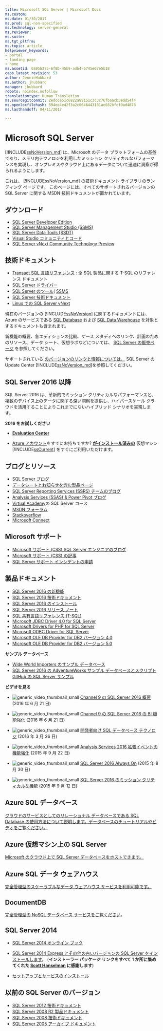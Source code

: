 ```yaml
---
title: Microsoft SQL Server | Microsoft Docs
ms.custom: 
ms.date: 01/30/2017
ms.prod: sql-non-specified
ms.technology: server-general
ms.reviewer: 
ms.suite: 
ms.tgt_pltfrm: 
ms.topic: article
helpviewer_keywords:
- portal
- landing page
- home
ms.assetid: 0a95b375-6f8b-45b9-adb4-6745e67e5b18
caps.latest.revision: 53
author: JennieHubbard
ms.author: jhubbard
manager: jhubbard
robots: noindex,nofollow
translationtype: Human Translation
ms.sourcegitcommit: 2edcce51c6822a89151c3c3c76fbaacb5edd54f4
ms.openlocfilehash: 594ee4e42f3a2c0646443181ae082bfcf0ad4878
ms.lasthandoff: 04/11/2017

---
```

# <a name="microsoft-sql-server"></a>Microsoft SQL Server
[!INCLUDE[ssNoVersion_md](../includes/ssnoversion-md.md)] は、Microsoft のデータ プラットフォームの基盤であり、メモリ内テクノロジを利用したミッション クリティカルなパフォーマンスを実現し、オンプレミスやクラウド上にあるデータについて迅速に洞察が得られるようにします。  
  
これは、 [!INCLUDE[ssNoVersion_md](../includes/ssnoversion-md.md)] の技術ドキュメント ライブラリのランディング ページです。 このページには、すべてのサポートされるバージョンの SQL Server に関する MSDN 技術ドキュメントが置かれています。

## <a name="downloads"></a>ダウンロード
- [SQL Server Developer Edition](https://my.visualstudio.com/downloads?q=sql%20server%20developer)
- [SQL Server Management Studio (SSMS)](http://go.microsoft.com/fwlink/?linkid=832812)
- [SQL Server Data Tools (SSDT)](https://msdn.microsoft.com/mt186501)
- [Visual Studio コミュニティとコード](https://www.visualstudio.com/downloads/)
- [SQL Server vNext Community Technology Preview](http://go.microsoft.com/fwlink/?LinkID=829477)

## <a name="technical-documentation"></a>技術ドキュメント 
-  [Transact SQL 言語リファレンス](https://msdn.microsoft.com/library/dn198336.aspx) : 全 SQL 製品に関する T-SQL のリファレンス ドキュメント 
-  [SQL Server ドライバー](https://msdn.microsoft.com/library/mt654049(v=sql.1).aspx)
-  [SQL Server のツール](https://msdn.microsoft.com/library/mt238365.aspx)( [SSMS](https://msdn.microsoft.com/library/hh213248.aspx)
 - [SQL Server 技術ドキュメント](https://msdn.microsoft.com/library/ms130214.aspx)
 - [Linux での SQL Server vNext](https://docs.microsoft.com/en-us/sql/linux/)
  
現在のバージョンの [!INCLUDE[ssNoVersion](../includes/ssnoversion-md.md)] に関するドキュメントには、Azure のサービスである  [SQL Database](https://docs.microsoft.com/en-us/azure/sql-database/) および  [SQL Data Warehouse](https://docs.microsoft.com/en-us/azure/sql-data-warehouse/) を対象とするドキュメントも含まれます。  
  
新機能の概要、各エディションの比較、ケース スタディへのリンク、計画のためのリソース、データ シート、仮想ラボなどについては、 [SQL Server の販売ページ](https://www.microsoft.com/server-cloud/products/sql-server/) を参照してください。  
 
サポートされている [のバージョンのリンクと情報については、](https://msdn.microsoft.com/library/ff803383.aspx) SQL Server の Update Center [!INCLUDE[ssNoVersion_md](../includes/ssnoversion-md.md)]を参照してください。
  
## <a name="sql-server-2016-and-later"></a>SQL Server 2016 以降
SQL Server 2016 は、革新的でミッション クリティカルなパフォーマンスと、複数のデバイス上のデータに関する深い洞察を提供し、ハイパースケール クラウドを活用することによりこれまでにないハイブリッド シナリオを実現します。  
 
**2016 をお試しください**  

  -    **[Evaluation Center](https://www.microsoft.com/en-us/evalcenter/evaluate-sql-server-2016)**   
    
-   [Azure アカウント](https://azure.microsoft.com/en-us/free/)をすでにお持ちですか?  **[がインストール済みの](https://azure.microsoft.com/en-us/marketplace/partners/microsoft/sqlserver2016rtmenterprisewindowsserver2012r2/?wt.mc_id=sqL16_vm)** 仮想マシン [!INCLUDE[ssCurrent](../includes/sscurrent-md.md)] をすぐにご利用いただけます。

## <a name="blogs-and-resources"></a>ブログとリソース  
  
- [SQL Server ブログ](https://blogs.technet.microsoft.com/dataplatforminsider/) 
- [データシートとお知らせを含む製品ページ](https://www.microsoft.com/en-us/server-cloud/products/sql-server-2016/)  
- [SQL Server Reporting Services (SSRS) チームのブログ](https://blogs.msdn.microsoft.com/sqlrsteamblog/)  
- [Analysis Services (SSAS) & Power Pivot ブログ](http://blogs.msdn.com/b/analysisservices/)  
- [Virtual Academy](https://mva.microsoft.com/product-training/sql-server#!lang=1033)の SQL Server コース
- [MSDN フォーラム](https://social.msdn.microsoft.com/Forums/sqlserver/en-US/home?forum=SQLServer2016)
- [Stackoverflow](http://stackoverflow.com/questions/tagged/sql-server-2016)
- [Microsoft Connect](https://connect.microsoft.com/SQLServer/Feedback)

## <a name="microsoft-support"></a>Microsoft サポート
- [Microsoft サポート (CSS) SQL Server エンジニアのブログ](https://blogs.msdn.microsoft.com/psssql/)
- [Microsoft サポート (CSS) の記事](https://support.microsoft.com/search?query=sql%20server%20kb)
- [SQL Server サポート インシデントの申請](https://support.microsoft.com/en-us/assistedsupportproducts)

## <a name="product-documentation"></a>製品ドキュメント  
  
- [SQL Server 2016 の新機能](http://msdn.microsoft.com/library/bb500435(v=sql.130).aspx)  
- [SQL Server 2016 技術ドキュメント](http://msdn.microsoft.com/library/ms130214(v=sql.130).aspx)  
- [SQL Server 2016 のインストール](https://msdn.microsoft.com/library/bb500395(v=sql.130).aspx)  
- [SQL Server 2016 リリース ノート](http://msdn.microsoft.com/library/dn876712.aspx)
- [SQL 共有言語リファレンス (T-SQL)](https://msdn.microsoft.com/library/dn198336.aspx)
- [Microsoft JDBC Driver 4.0 for SQL Server](https://msdn.microsoft.com/library/dn197841(v=sql.10).aspx)  
- [Microsoft Drivers for PHP for SQL Server](https://msdn.microsoft.com/library/dn865013.aspx)  
- [Microsoft ODBC Driver for SQL Server](https://msdn.microsoft.com/library/jj730308.aspx)  
- [Microsoft OLE DB Provider for DB2 バージョン 4.0](https://msdn.microsoft.com/library/dn197844(v=sql.10).aspx)  
- [Microsoft OLE DB Provider for DB2 バージョン 5.0](https://msdn.microsoft.com/library/dn539024(v=sql.10).aspx)   
  
**サンプル データベース**  
- [Wide World Importers のサンプル データベース](https://msdn.microsoft.com/library/mt734199(v=sql.1).aspx)  
- [SQL Server 2016 の AdventureWorks サンプル データベースとスクリプト](https://www.microsoft.com/en-us/download/details.aspx?id=49502) 
  [GitHub の SQL Server サンプル](https://github.com/Microsoft/sql-server-samples) 
  
**ビデオを見る**  
  
- ![generic_video_thumbnail_small](../release-notes/media/generic-video-thumbnail-small.png "generic_video_thumbnail_small") [Channel 9 の SQL Server 2016 概要](https://channel9.msdn.com/Blogs/SQL-Server-2016-Training-Kit/SQL-Server-2016-Overview) (2016 年 6 月 21 日) 

- ![generic_video_thumbnail_small](../release-notes/media/generic-video-thumbnail-small.png "generic_video_thumbnail_small") [Channel 9 の SQL Server 2016 の BI 機能強化](https://channel9.msdn.com/Blogs/SQL-Server-2016-Training-Kit/SQL-Server-2016-BI) (2016 年 6 月 21 日) 

- ![generic_video_thumbnail_small](../release-notes/media/generic-video-thumbnail-small.png "generic_video_thumbnail_small") [開発者向け SQL データベース テクノロジ](https://azure.microsoft.com/en-us/documentation/videos/build-2016-sql-database-technologies-for-developers/) (2016 年 3 月 26 日) 
  
-   ![generic_video_thumbnail_small](../release-notes/media/generic-video-thumbnail-small.png "generic_video_thumbnail_small") [Analysis Services 2016 拡張イベントの機能強化](http://www.bing.com/videos/search?&q=videos+sql+server+2016&qft=+filterui:videoage-lt43200&FORM=R5VR7#view=detail&mid=388327436B71D09834F9388327436B71D09834F9) (2015 年 9 月 22 日)  
  
-   ![generic_video_thumbnail_small](../release-notes/media/generic-video-thumbnail-small.png "generic_video_thumbnail_small") [SQL Server 2016 Always On](https://www.bing.com/videos/search?q=videos+sql+server+2016&qpvt=videos+sql+server+2016&form=VDRE&first=1#view=detail&mid=E565AF533DECAC602524E565AF533DECAC602524) (2015 年 8 月 30 日)
  
-   ![generic_video_thumbnail_small](../release-notes/media/generic-video-thumbnail-small.png "generic_video_thumbnail_small") [SQL Server 2016 のミッション クリティカルな機能](https://www.bing.com/videos/search?q=videos+sql+server+2016&qpvt=videos+sql+server+2016&FORM=VDRE#view=detail&mid=D14F00345E5B8B7E0DBBD14F00345E5B8B7E0DBB) (2015 年 9 月 12 日)
  
## <a name="azure-sql-database"></a>Azure SQL データベース  
[クラウドのサービスとしてのリレーショナル データベースである SQL Database の使用方法について説明します。データベースのチュートリアルやビデオをご覧ください。](https://azure.microsoft.com/en-us/documentation/services/sql-database/)  

## <a name="sql-server-on-an-azure-virtual-machine"></a>Azure 仮想マシン上の SQL Server
[Microsoft のクラウド上で SQL Server データベースをホストできます。](https://azure.microsoft.com/documentation/articles/virtual-machines-windows-sql-server-iaas-overview/)

## <a name="azure-sql-data-warehouse"></a>Azure SQL データ ウェアハウス
[完全管理型のスケーラブルなデータ ウェアハウス サービスを利用可能です。](https://azure.microsoft.com/documentation/services/sql-data-warehouse/)
## <a name="documentdb"></a>DocumentDB
[完全管理型の NoSQL データベース サービスをご覧ください](https://azure.microsoft.com/documentation/services/documentdb/)。

 ## <a name="sql-server-2014"></a>SQL Server 2014  
  
-   [SQL Server 2014 オンライン ブック](https://msdn.microsoft.com/library/ms130214(v=sql.120).aspx)
  
-   [SQL Server 2014 Express とその他の古いバージョンの SQL Server をインストールします](http://www.hanselman.com/blog/DownloadSQLServerExpress.aspx)。 (**インストーラー パッケージ リンクをすべて 1 か所に集めてくれた [Scott Hanselman](http://www.hanselman.com/) に感謝します**)
  
-   [セットアップとサービスのインストール](https://msdn.microsoft.com/library/dn236449(v=sql.120).aspx)
  
    
## <a name="earlier-sql-server-versions"></a>以前の SQL Server のバージョン  
- [SQL Server 2012 技術ドキュメント](https://technet.microsoft.com/library/bb418433(v=sql.10).aspx)  
- [SQL Server 2008 R2 製品ドキュメント](https://msdn.microsoft.com/library/hh278298(v=sql.10).aspx)  
- [SQL Server 2008 技術ドキュメント](https://msdn.microsoft.com/library/hh994727(v=sql.10).aspx) 
- [SQL Server 2005 アーカイブ ドキュメント](https://msdn.microsoft.com/library/hh278313(v=sql.10).aspx)
